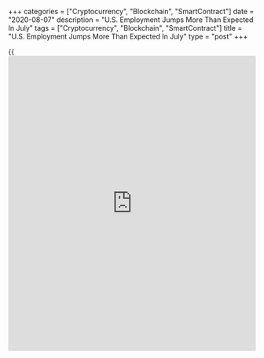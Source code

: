 +++
categories = ["Cryptocurrency", "Blockchain", "SmartContract"]
date = "2020-08-07"
description = "U.S. Employment Jumps More Than Expected In July"
tags = ["Cryptocurrency", "Blockchain", "SmartContract"]
title = "U.S. Employment Jumps More Than Expected In July"
type = "post"
+++

{{<iframe id="large-banner" src="https://www.bounty.group/#slide=9.0" width="100%" height="600" scrolling="no" style="border: 0px solid rgb(216, 221, 230); border-radius: 3px;">}}

Employment in the U.S. increased by more than expected in the month of
July, according to a report released by the Labor Department on Friday.

The Labor Department said employment jumped by 1.8 million jobs in July
after surging up by 4.8 million jobs in the previous month. Economists
had expected employment to increase by 1.6 million jobs.

The bigger than expected spike in employment came amid a sharp increase
in employment in the retail sector, which added 258,300 jobs

Notable job growth also occurred in the leisure and hospitality,
government, professional and [business][1] services, other services, and
health care sectors, the Labor Department said.

With the continued increase in employment, the unemployment rate dropped
to 10.2 percent in July from 11.1 percent in June. The unemployment rate
was expected to dip to 10.5 percent.

For comments and feedback [contact](https://www.playgroundfx.com/contact/): editorial@rtt[news](https://www.letsplayfx.com/blog/forex-news-website/).com

[Business News][1]

   1. www.rtt[news](https://www.letsplayfx.com/blog/forex-news-website/).com/Content/Business.aspx
